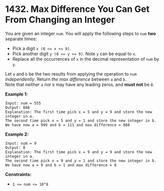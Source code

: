 # 1432. Max Difference You Can Get From Changing an Integer
You are given an integer `num`. You will apply the following steps to `num` **two** separate times:  
- Pick a digit `x (0 <= x <= 9)`.  
- Pick another digit `y (0 <= y <= 9)`. Note `y` can be equal to `x`.  
- Replace all the occurrences of `x` in the decimal representation of `num` by `y`.

Let `a` and `b` be the two results from applying the operation to `num` *independently*. Return *the max difference* between `a` and `b`.  
Note that neither `a` nor `b` may have any leading zeros, and **must not** be `0`.

**Example 1:**
```
Input: num = 555
Output: 888
Explanation: The first time pick x = 5 and y = 9 and store the new integer in a.
The second time pick x = 5 and y = 1 and store the new integer in b.
We have now a = 999 and b = 111 and max difference = 888
```

**Example 2:**
```
Input: num = 9
Output: 8
Explanation: The first time pick x = 9 and y = 9 and store the new integer in a.
The second time pick x = 9 and y = 1 and store the new integer in b.
We have now a = 9 and b = 1 and max difference = 8
```

**Constraints:**
- `1 <= num <= 10^8`
